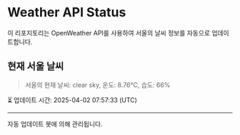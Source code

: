 
# Weather API Status

이 리포지토리는 OpenWeather API를 사용하여 서울의 날씨 정보를 자동으로 업데이트합니다.

## 현재 서울 날씨
> 서울의 현재 날씨: clear sky, 온도: 8.76°C, 습도: 66%

⏳ 업데이트 시간: 2025-04-02 07:57:33 (UTC)

---
자동 업데이트 봇에 의해 관리됩니다.
